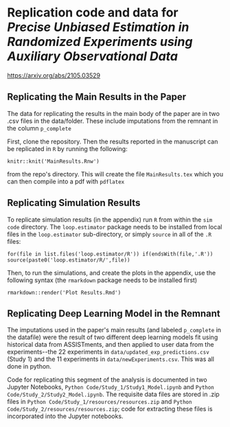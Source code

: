 # Replication code and data for _Precise Unbiased Estimation in Randomized Experiments using Auxiliary Observational Data_

https://arxiv.org/abs/2105.03529


## Replicating the Main Results in the Paper

The data for replicating the results in the main body of the paper are in two .csv files in the data/folder. 
These include imputations from the remnant in the column `p_complete`

First, clone the repository. Then the results reported in the manuscript can be replicated in `R` by running the following:

```
knitr::knit('MainResults.Rnw')
```
from the repo's directory. This will create the file `MainResults.tex` which you can then compile into a pdf with `pdflatex`

## Replicating Simulation Results

To replicate simulation results (in the appendix) run `R` from within the `sim code` directory.
The `loop.estimator` package needs to be installed from local files in the `loop.estimator` sub-directory, or simply `source` in all of the `.R` files:

```
for(file in list.files('loop.estimator/R')) if(endsWith(file,'.R')) source(paste0('loop.estimator/R/',file))
```
Then, to run the simulations, and create the plots in the appendix, use the following syntax (the `rmarkdown` package needs to be installed first)

```
rmarkdown::render('Plot Results.Rmd')
```

## Replicating Deep Learning Model in the Remnant

The imputations used in the paper's main results (and labeled `p_complete` in the datafile) were the result of two different deep learning models fit using historical data from ASSISTments, and then applied to user data from the experiments--the 22 experiments in `data/updated_exp_predictions.csv` (Study 1) and the 11 experiments in `data/newExperiments.csv`. This was all done in python.

Code for replicating this segment of the analysis is documented in two Jupyter Notebooks, `Python Code/Study_1/Study1_Model.ipynb` and `Python Code/Study_2/Study2_Model.ipynb`. The requisite data files are stored in .zip files in `Python Code/Study_1/resources/resources.zip` and `Python Code/Study_2/resources/resources.zip`; code for extracting these files is incorporated into the Jupyter notebooks. 
